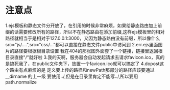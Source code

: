 # 注意点
  1.ejs模板和静态文件分开放了，在引用的时候非常麻烦，如果给静态路由加上前缀的话需要修改所有的路径，所以不在静态路由在添加前缀,这样ejs模板里的相对路径就相当于是相对于127.0.0.1:3000，又因为静态路由没有前缀，所以像什么src="js/....",src="css/..."都可以直接在静态文件public中访问到
  2.err.ejs里面图片的路径要根据根目录设置
  我在404的那张图外面套了一个链接，链接里返回根目录直接"/"就好啦
  3.我的天啊，服务器会自动发起请求去请求favicon.ico，真的是搞死我了，在public文件夹下，放置一个favicon.ico就可以搞定了
  4.dopost这个路由有点麻烦的是 定义要上传的路径和newPath那部分的路径应该要通过 __dirname 的上一级 要使用../,但是在目录里肯定不能写../,所以要用path.normalize